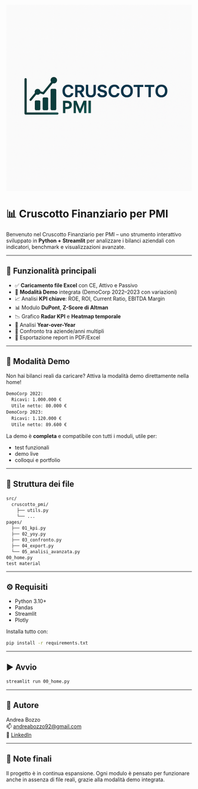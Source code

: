 ![Logo](.github/logo.png)

# 📊 Cruscotto Finanziario per PMI

Benvenuto nel Cruscotto Finanziario per PMI – uno strumento interattivo sviluppato in **Python + Streamlit** per analizzare i bilanci aziendali con indicatori, benchmark e visualizzazioni avanzate.

---

## 🚀 Funzionalità principali

- ✅ **Caricamento file Excel** con CE, Attivo e Passivo
- 🧪 **Modalità Demo** integrata (DemoCorp 2022–2023 con variazioni)
- 📈 Analisi **KPI chiave**: ROE, ROI, Current Ratio, EBITDA Margin
- 📊 Modulo **DuPont**, **Z-Score di Altman**
- 📉 Grafico **Radar KPI** e **Heatmap temporale**
- 🔁 Analisi **Year-over-Year**
- 📎 Confronto tra aziende/anni multipli
- 📝 Esportazione report in PDF/Excel

---

## 🧪 Modalità Demo

Non hai bilanci reali da caricare? Attiva la modalità demo direttamente nella home!

```bash
DemoCorp 2022:
  Ricavi: 1.000.000 €
  Utile netto: 80.000 €
DemoCorp 2023:
  Ricavi: 1.120.000 €
  Utile netto: 89.600 €
```

La demo è **completa** e compatibile con tutti i moduli, utile per:
- test funzionali
- demo live
- colloqui e portfolio

---

## 📁 Struttura dei file

```
src/
  cruscotto_pmi/
    ├── utils.py
    └── ...
pages/
  ├── 01_kpi.py
  ├── 02_yoy.py
  ├── 03_confronto.py
  ├── 04_export.py
  └── 05_analisi_avanzata.py
00_home.py
test material
```

---

## ⚙️ Requisiti

- Python 3.10+
- Pandas
- Streamlit
- Plotly

Installa tutto con:

```bash
pip install -r requirements.txt
```

---

## ▶️ Avvio

```bash
streamlit run 00_home.py
```

---

## 👤 Autore

Andrea Bozzo  
📫 andreabozzo92@gmail.com  
🔗 [LinkedIn](https://www.linkedin.com/in/andrea-bozzo-/)

---

## 📌 Note finali

Il progetto è in continua espansione. Ogni modulo è pensato per funzionare anche in assenza di file reali, grazie alla modalità demo integrata.
